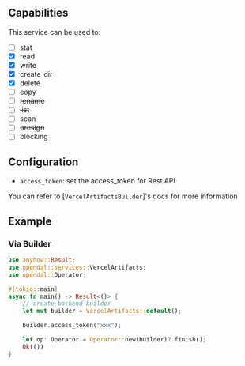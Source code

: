 ## Capabilities

This service can be used to:

- [ ] stat
- [x] read
- [x] write
- [x] create_dir
- [x] delete
- [ ] ~~copy~~
- [ ] ~~rename~~
- [ ] ~~list~~
- [ ] ~~scan~~
- [ ] ~~presign~~
- [ ] blocking

## Configuration

- `access_token`: set the access_token for Rest API

You can refer to [`VercelArtifactsBuilder`]'s docs for more information

## Example

### Via Builder

```rust
use anyhow::Result;
use opendal::services::VercelArtifacts;
use opendal::Operator;

#[tokio::main]
async fn main() -> Result<()> {
    // create backend builder
    let mut builder = VercelArtifacts::default();

    builder.access_token("xxx");

    let op: Operator = Operator::new(builder)?.finish();
    Ok(())
}
```
